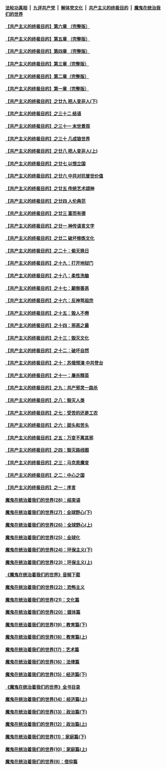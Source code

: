 ####  [法轮功真相](../../../../basic/blob/master/README.md?t=02041752) &nbsp;|&nbsp; [九评共产党](../../../../9ping.md/blob/master/README.md?t=02041752) &nbsp;|&nbsp; [解体党文化](../../../../jtdwh.md/blob/master/README.md?t=02041752)  &nbsp;|&nbsp; [共产主义的终极目的](../../../../gczydzjmd.md/blob/master/README.md?t=02041752) &nbsp;|&nbsp; [魔鬼在统治我们的世界](../../../../mgztzwmdsj.md/blob/master/README.md?t=02041752) 

#### [【共产主义的终极目的】第六章 （完整版）](../pages/nsc422/n11428913.md?t=02041752) 

#### [【共产主义的终极目的】第五章 （完整版）](../pages/nsc422/n11428912.md?t=02041752) 

#### [【共产主义的终极目的】第四章 （完整版）](../pages/nsc422/n11428907.md?t=02041752) 

#### [【共产主义的终极目的】第三章（完整版）](../pages/nsc422/n11428848.md?t=02041752) 

#### [【共产主义的终极目的】第二章（完整版）](../pages/nsc422/n11428831.md?t=02041752) 

#### [【共产主义的终极目的】第一章（完整版）](../pages/nsc422/n11417651.md?t=02041752) 

#### [【共产主义的终极目的】之廿九 把人变非人(下)](../pages/nsc422/n11344140.md?t=02041752) 

#### [【共产主义的终极目的】之三十二 结语](../pages/nsc422/n11360535.md?t=02041752) 

#### [【共产主义的终极目的】之三十一 末世景观](../pages/nsc422/n11351129.md?t=02041752) 

#### [【共产主义的终极目的】之三十 几成狼世界](../pages/nsc422/n11348280.md?t=02041752) 

#### [【共产主义的终极目的】之廿八 把人变非人(上)](../pages/nsc422/n11340492.md?t=02041752) 

#### [【共产主义的终极目的】之廿七 以恨立国](../pages/nsc422/n11336944.md?t=02041752) 

#### [【共产主义的终极目的】之廿六 中共对抗普世价值](../pages/nsc422/n11324785.md?t=02041752) 

#### [【共产主义的终极目的】之廿五 传统艺术颂神](../pages/nsc422/n11296396.md?t=02041752) 

#### [【共产主义的终极目的】之廿四 人伦典范](../pages/nsc422/n11296397.md?t=02041752) 

#### [【共产主义的终极目的】之廿三 富而有德](../pages/nsc422/n11283598.md?t=02041752) 

#### [【共产主义的终极目的】之廿一 神传语言文字](../pages/nsc422/n11263265.md?t=02041752) 

#### [【共产主义的终极目的】之廿二 破坏修炼文化](../pages/nsc422/n11245728.md?t=02041752) 

#### [【共产主义的终极目的】之二十：偷天换日](../pages/nsc422/n11238846.md?t=02041752) 

#### [【共产主义的终极目的】之十九：打开地狱门](../pages/nsc422/n11206376.md?t=02041752) 

#### [【共产主义的终极目的】之十八：柔性洗脑](../pages/nsc422/n11199994.md?t=02041752) 

#### [【共产主义的终极目的】之十七：颠倒善恶](../pages/nsc422/n11179782.md?t=02041752) 

#### [【共产主义的终极目的】之十六：反神骂祖宗](../pages/nsc422/n11166798.md?t=02041752) 

#### [【共产主义的终极目的】之十五：毁人不倦](../pages/nsc422/n11166792.md?t=02041752) 

#### [【共产主义的终极目的】之十四：邪恶之最](../pages/nsc422/n11150249.md?t=02041752) 

#### [【共产主义的终极目的】之十三：毁灭文化](../pages/nsc422/n11135227.md?t=02041752) 

#### [【共产主义的终极目的】之十二：破坏自然](../pages/nsc422/n11135214.md?t=02041752) 

#### [【共产主义的终极目的】之十：苏俄预演 中共登台](../pages/nsc422/n11118424.md?t=02041752) 

#### [【共产主义的终极目的】之十一：屠杀精英](../pages/nsc422/n11118442.md?t=02041752) 

#### [【共产主义的终极目的】之九：共产邪灵一路杀](../pages/nsc422/n11114139.md?t=02041752) 

#### [【共产主义的终极目的】之八：毁灭人类](../pages/nsc422/n11108503.md?t=02041752) 

#### [【共产主义的终极目的】之七：受苦的还是工农](../pages/nsc422/n11101809.md?t=02041752) 

#### [【共产主义的终极目的】之六：甜头和苦头](../pages/nsc422/n11096971.md?t=02041752) 

#### [【共产主义的终极目的】之五：万变不离其邪](../pages/nsc422/n11091285.md?t=02041752) 

#### [【共产主义的终极目的】之四：毁灭路线图](../pages/nsc422/n11086284.md?t=02041752) 

#### [【共产主义的终极目的】之三：马克思魔变](../pages/nsc422/n11061941.md?t=02041752) 

#### [【共产主义的终极目的】之二：中心之国](../pages/nsc422/n11047728.md?t=02041752) 

#### [【共产主义的终极目的】之一：序言](../pages/nsc422/n11086077.md?t=02041752) 

#### [魔鬼在统治着我们的世界(28)：结束语](../pages/nsc422/n10936246.md?t=02041752) 

#### [魔鬼在统治着我们的世界(27)：全球野心(下)](../pages/nsc422/n10928319.md?t=02041752) 

#### [魔鬼在统治着我们的世界(26)：全球野心(上)](../pages/nsc422/n10900318.md?t=02041752) 

#### [魔鬼在统治着我们的世界(25)：全球化](../pages/nsc422/n10788205.md?t=02041752) 

#### [魔鬼在统治着我们的世界(24)：环保主义(下)](../pages/nsc422/n10695307.md?t=02041752) 

#### [魔鬼在统治着我们的世界(23)：环保主义(上)](../pages/nsc422/n10688613.md?t=02041752) 

#### [《魔鬼在统治着我们的世界》音频下载](../pages/nsc422/n10635553.md?t=02041752) 

#### [魔鬼在统治着我们的世界(22)：恐怖主义](../pages/nsc422/n10614727.md?t=02041752) 

#### [魔鬼在统治着我们的世界(21)：文化篇](../pages/nsc422/n10597706.md?t=02041752) 

#### [魔鬼在统治着我们的世界(20)：媒体篇](../pages/nsc422/n10586579.md?t=02041752) 

#### [魔鬼在统治着我们的世界(19)：教育篇(下)](../pages/nsc422/n10564808.md?t=02041752) 

#### [魔鬼在统治着我们的世界(18)：教育篇(上)](../pages/nsc422/n10526970.md?t=02041752) 

#### [魔鬼在统治着我们的世界(17)：艺术篇](../pages/nsc422/n10499093.md?t=02041752) 

#### [魔鬼在统治着我们的世界(16)：法律篇](../pages/nsc422/n10485969.md?t=02041752) 

#### [魔鬼在统治着我们的世界(15)：经济篇(下)](../pages/nsc422/n10469975.md?t=02041752) 

#### [《魔鬼在统治着我们的世界》全书目录](../pages/nsc422/n10464261.md?t=02041752) 

#### [魔鬼在统治着我们的世界(14)：经济篇(上)](../pages/nsc422/n10457370.md?t=02041752) 

#### [魔鬼在统治着我们的世界(13)：政治篇(下)](../pages/nsc422/n10448270.md?t=02041752) 

#### [魔鬼在统治着我们的世界(12)：政治篇(上)](../pages/nsc422/n10444576.md?t=02041752) 

#### [魔鬼在统治着我们的世界(11)：家庭篇(下)](../pages/nsc422/n10440961.md?t=02041752) 

#### [魔鬼在统治着我们的世界(10)：家庭篇(上)](../pages/nsc422/n10435448.md?t=02041752) 

#### [魔鬼在统治着我们的世界(9)：信仰篇](../pages/nsc422/n10432159.md?t=02041752) 

